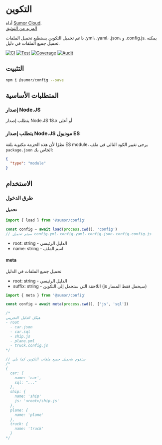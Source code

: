 # التكوين

أداة [Sumor Cloud](https://sumor.cloud).  
[المزيد من التوثيق](https://sumor.cloud/config)

داعم تحميل التكوين يستطيع تحميل الملفات .yml، .yaml، .json، و .config.js. يمكنه تحميل جميع الملفات في دليل.

[![CI](https://github.com/sumor-cloud/config/actions/workflows/ci.yml/badge.svg)](https://github.com/sumor-cloud/config/actions/workflows/ci.yml)
[![Test](https://github.com/sumor-cloud/config/actions/workflows/ut.yml/badge.svg)](https://github.com/sumor-cloud/config/actions/workflows/ut.yml)
[![Coverage](https://github.com/sumor-cloud/config/actions/workflows/coverage.yml/badge.svg)](https://github.com/sumor-cloud/config/actions/workflows/coverage.yml)
[![Audit](https://github.com/sumor-cloud/config/actions/workflows/audit.yml/badge.svg)](https://github.com/sumor-cloud/config/actions/workflows/audit.yml)

## التثبيت

```bash
npm i @sumor/config --save
```

## المتطلبات الأساسية

### إصدار Node.JS

يتطلب إصدار Node.JS 18.x أو أعلى

### يتطلب إصدار Node.JS موديول ES

نظرًا لأن هذه الحزمة مكتوبة بلغة ES module،
يرجى تغيير الكود التالي في ملف `package.json` الخاص بك:

```json
{
  "type": "module"
}
```

## الاستخدام

### طرق الدخول

#### تحميل

```js
import { load } from '@sumor/config'

const config = await load(process.cwd(), 'config')
// سيتم تحميل config.yml، config.yaml، config.json، config.config.js
```

- root: string - الدليل الرئيسي
- name: string - اسم الملف

#### meta

تحميل جميع الملفات في الدليل

- root: string - الدليل الرئيسي
- suffix: string - اللاحقة التي ستحمل إلى التكوين (js سيحمل فقط المسار)

```js
import { meta } from '@sumor/config'

const config = await meta(process.cwd(), ['js', 'sql'])

/*
هيكل الدليل التجريبي
- root
  - car.json
  - car.sql
  - ship.js
  - plane.yml
  - truck.config.js
*/

// ستقوم بتحميل جميع ملفات التكوين كما يلي
/*
{
  car: {
    name: 'car',
    sql: "..."
  },
  ship: {
    name: 'ship'
    js: '<root>/ship.js'
  },
  plane: {
    name: 'plane'
  },
  truck: {
    name: 'truck'
  }
*/
```
